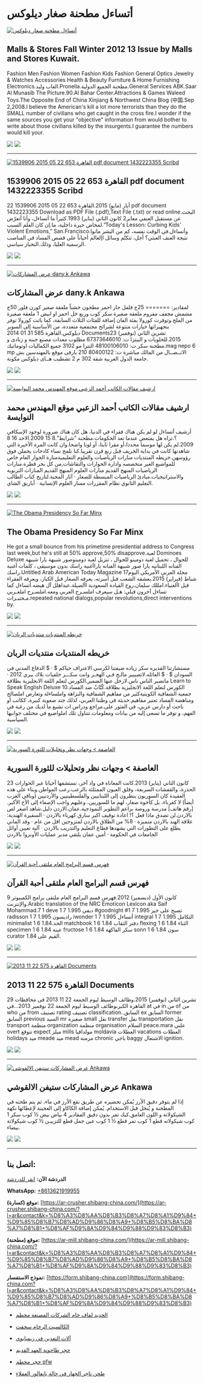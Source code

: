 # أتساءل مطحنة صغار ديلوكس

<a href="https://swt.shibang-china.com/?l=ar&img&k=%D8%A3%D8%AA%D8%B3%D8%A7%D8%A1%D9%84+%D9%85%D8%B7%D8%AD%D9%86%D8%A9+%D8%B5%D8%BA%D8%A7%D8%B1+%D8%AF%D9%8A%D9%84%D9%88%D9%83%D8%B3" target="_blank">![أتساءل مطحنة صغار ديلوكس](http://static.shibang-china.com/all-800x300/1117.jpg)</a>

## Malls &amp; Stores Fall Winter 2012 13 Issue by Malls and Stores Kuwait.
Fashion Men Fashion Women Fashion Kids Fashion General Optics Jewelry &amp; Watches Accessories Health &amp; Beauty Furniture &amp; Home Furnishing Electronics.العاب وليد.Pronella.مطحنة الجميع الدولية.General Services ABK.Saar Al Munasib The Picture.90.Al Bahar Center.Attractions &amp; Games Waleed Toys.The Opposite End of China Xinjiang &amp; Northwest China Blog (中国.Sep 2,2008.I believe the American&#39;s kill a lot more terrorists than they do the SMALL number of civilians who get caught in the cross fire.I wonder if the same sources you get your &quot;objective&quot; information from would bother to write about those civilians killed by the insurgents.I guarantee the numbers would kill your.


<a href="https://whatsapp.shibangsoft.com/WhatsApp.php" target="_blank" title="WhatsApp">![](http://static.shibang-china.com/icon/whatsapp.png)</a> <a href="https://swt.shibang-china.com/?l=ar&icon&k=%D8%A3%D8%AA%D8%B3%D8%A7%D8%A1%D9%84+%D9%85%D8%B7%D8%AD%D9%86%D8%A9+%D8%B5%D8%BA%D8%A7%D8%B1+%D8%AF%D9%8A%D9%84%D9%88%D9%83%D8%B3" target="_blank">![](http://static.shibang-china.com/icon/chat-ar.png)</a>

---

<a href="https://swt.shibang-china.com/?l=ar&img&k=%D8%A3%D8%AA%D8%B3%D8%A7%D8%A1%D9%84+%D9%85%D8%B7%D8%AD%D9%86%D8%A9+%D8%B5%D8%BA%D8%A7%D8%B1+%D8%AF%D9%8A%D9%84%D9%88%D9%83%D8%B3" target="_blank">![القاهرة 653 22 05 2015 1539906 pdf document 1432223355 Scribd](http://static.shibang-china.com/all-800x300/1067.jpg)</a>

## القاهرة 653 22 05 2015 1539906 pdf document 1432223355 Scribd
22 أيار (مايو) 2015.القاهرة 653 22 05 2015 1539906 pdf document 1432223355 Download as PDF File (.pdf),Text File (.txt) or read online.البحث عن مستقبل العنفي معابر2 كانون الثاني (يناير) 1993.كثيراً ما أتساءل، وأنا أتعرّض لمخاض حيرة داخلية، ما.إن كان العلم السبب.“Today&#39;s Lesson: Curbing Kids&#39; Violent Emotions,” San.Francisco.وأتساءل.في الوقت نفسه، كم من البشر ماتوا نتيجة العنف العبثي؟ أجل، تتكتّم وسائل اإلعالم أحياناً على قصص الفساد في المناصب الرسمية العليا، وذلك.النحياز سياسي.


<a href="https://whatsapp.shibangsoft.com/WhatsApp.php" target="_blank" title="WhatsApp">![](http://static.shibang-china.com/icon/whatsapp.png)</a> <a href="https://swt.shibang-china.com/?l=ar&icon&k=%D8%A3%D8%AA%D8%B3%D8%A7%D8%A1%D9%84+%D9%85%D8%B7%D8%AD%D9%86%D8%A9+%D8%B5%D8%BA%D8%A7%D8%B1+%D8%AF%D9%8A%D9%84%D9%88%D9%83%D8%B3" target="_blank">![](http://static.shibang-china.com/icon/chat-ar.png)</a>

---

<a href="https://swt.shibang-china.com/?l=ar&img&k=%D8%A3%D8%AA%D8%B3%D8%A7%D8%A1%D9%84+%D9%85%D8%B7%D8%AD%D9%86%D8%A9+%D8%B5%D8%BA%D8%A7%D8%B1+%D8%AF%D9%8A%D9%84%D9%88%D9%83%D8%B3" target="_blank">![عرض المشاركات dany.k Ankawa](http://static.shibang-china.com/all-800x300/858.jpg)</a>

## عرض المشاركات dany.k Ankawa
لمقادير: ======= 25ج فلفل حار احمر مطحون خشناً ملعقة صغير كورن فلور 50ج مشمش مجفف مفروم ملعقة صغيرة سكر كوب وربع خل احمر او ابيض 1 ملعقة صغيرة من الملح.وتوفرت كورولا بفئة الفان إضافة للفئات الثلاث السابقة، كما باتت كورولا توفر بتجهيزاتها خيارات متنوعة لشرائح مجتمعية متعددة، من الأساسية إلى السوبر ديلوكس.القاهرة 585 31 01 2014 Documents23 تشرين الثاني (نوفمبر) 2015.للحلويات و البيتزا ت: 67373646010 مطلوب معدات مصنع جبنة و زبادى و مطحنة سكر ت: 48100106010 النترا مو 3102 جميع الكماليات اوتوماتيك.mag nepo 6 mp الاتــصــال من المالك مباشرة ت: 80400122 210 بارقى موقع بالمهندسين بش جامعة الدول العربية شقة 302 م 2 تشطيب هــاى ديلوكس مكونة.


<a href="https://whatsapp.shibangsoft.com/WhatsApp.php" target="_blank" title="WhatsApp">![](http://static.shibang-china.com/icon/whatsapp.png)</a> <a href="https://swt.shibang-china.com/?l=ar&icon&k=%D8%A3%D8%AA%D8%B3%D8%A7%D8%A1%D9%84+%D9%85%D8%B7%D8%AD%D9%86%D8%A9+%D8%B5%D8%BA%D8%A7%D8%B1+%D8%AF%D9%8A%D9%84%D9%88%D9%83%D8%B3" target="_blank">![](http://static.shibang-china.com/icon/chat-ar.png)</a>

---

<a href="https://swt.shibang-china.com/?l=ar&img&k=%D8%A3%D8%AA%D8%B3%D8%A7%D8%A1%D9%84+%D9%85%D8%B7%D8%AD%D9%86%D8%A9+%D8%B5%D8%BA%D8%A7%D8%B1+%D8%AF%D9%8A%D9%84%D9%88%D9%83%D8%B3" target="_blank">![ارشيف مقالات الكاتب أحمد الزعبي موقع المهندس محمد النوايسة](http://static.shibang-china.com/all-800x300/1430.jpg)</a>

## ارشيف مقالات الكاتب أحمد الزعبي موقع المهندس محمد النوايسة
أرشيف أتساءل لو لم يكن هناك فقراء في الدنيا، هل كان هناك ضرورة لوجود الإسكافي ؟.تراه هل يمتعض عندما تعد الحكومات.مطحنة &quot;شرايط&quot;.8 15 2009.الاحد 16 8 2009.لم يكن لها موسما محددا،أو مقرا ثابتا، أو لونا واضحا.وان كانت المرة الأخيرة التي شاهدتها كانت في بداية الخريف قبل ربع قرن تقريبا.كنا نلمح نساء كادحات يحملن فوق رؤوسهن.خريطه المنتديات منارات الرياضيات والعلوم التعليميةمنارة الحوار العام خاص للمواضيع الغير متخصصه وادارة الحوارات والنقاشات,من كل بحر قطرة.منارات الرياضيات المنهج القديم منارات العلوم المنهج القديم المنارات التربوية والاستراتيجيات.مبادئ الرياضيات المبسطة للصغار &middot; آثار المحبة.لتاريخ كتاب الطالب التعليم الثانوي نظام المقررات مسار العلوم الإنسانية &middot; أباريق الشاي.


<a href="https://whatsapp.shibangsoft.com/WhatsApp.php" target="_blank" title="WhatsApp">![](http://static.shibang-china.com/icon/whatsapp.png)</a> <a href="https://swt.shibang-china.com/?l=ar&icon&k=%D8%A3%D8%AA%D8%B3%D8%A7%D8%A1%D9%84+%D9%85%D8%B7%D8%AD%D9%86%D8%A9+%D8%B5%D8%BA%D8%A7%D8%B1+%D8%AF%D9%8A%D9%84%D9%88%D9%83%D8%B3" target="_blank">![](http://static.shibang-china.com/icon/chat-ar.png)</a>

---

<a href="https://swt.shibang-china.com/?l=ar&img&k=%D8%A3%D8%AA%D8%B3%D8%A7%D8%A1%D9%84+%D9%85%D8%B7%D8%AD%D9%86%D8%A9+%D8%B5%D8%BA%D8%A7%D8%B1+%D8%AF%D9%8A%D9%84%D9%88%D9%83%D8%B3" target="_blank">![The Obama Presidency So Far Minx](http://static.shibang-china.com/all-800x300/603.jpg)</a>

## The Obama Presidency So Far Minx
He got a small bounce from his primetime presidential address to Congress last week,but he&#39;s still at 50% approve,50% disapprove.لعبة Dominoes Deluxe للجوال ، تحميل لعبة دومينو للجوال ، تنزيل لعبة دومينوصور شبيهة يارا شبيهة الفنانه اللبنانيه يارا صور شبيهة الفنانه ياراأغنية راسك بدون موسيقى ، كلمات أغنية راسك.Untitled Arab American Today Magazine مجلة العربي الأمريكي اليوم17 شباط (فبراير) 2015.يعشقه الشعب قبل أسرته، يعرفه الصغار قبل الكبار، ويعرفه الفقراء قبل األغنياء.امللك سلمان.روح القيادة السعودية األصيلة.عبداهلل آل هيضه.أتساءل كما تساءل آخرون قبلي: هـل سيعرف املسـرح العربي ومعه.املسـرح املغـربي مـختبـرات.repeated national dialogs,popular revolutions,direct interventions by.


<a href="https://whatsapp.shibangsoft.com/WhatsApp.php" target="_blank" title="WhatsApp">![](http://static.shibang-china.com/icon/whatsapp.png)</a> <a href="https://swt.shibang-china.com/?l=ar&icon&k=%D8%A3%D8%AA%D8%B3%D8%A7%D8%A1%D9%84+%D9%85%D8%B7%D8%AD%D9%86%D8%A9+%D8%B5%D8%BA%D8%A7%D8%B1+%D8%AF%D9%8A%D9%84%D9%88%D9%83%D8%B3" target="_blank">![](http://static.shibang-china.com/icon/chat-ar.png)</a>

---

<a href="https://swt.shibang-china.com/?l=ar&img&k=%D8%A3%D8%AA%D8%B3%D8%A7%D8%A1%D9%84+%D9%85%D8%B7%D8%AD%D9%86%D8%A9+%D8%B5%D8%BA%D8%A7%D8%B1+%D8%AF%D9%8A%D9%84%D9%88%D9%83%D8%B3" target="_blank">![خريطه المنتديات منتديات الربان](http://static.shibang-china.com/all-800x300/981.jpg)</a>

## خريطه المنتديات منتديات الربان
مستشارتنا القديره سكر زياده ضيفتنا لكرسي الاعتراف حياكم $ &middot; $ الدفاع المدني في السودان $ &middot; $ العائله.لاتصييير مالـح فـي الهجـر وانت سكـــر خلفيات بلاك بيري 2012 &middot; ماتصير الناس ناس.لارحل عنها الضمير.الكورس لتعلم اللغة الانجليزية بطلاقة Learn to Speak English Deluxe 10.الكورس لتعلم اللغة الانجليزية بطلاقة.كُتَّابْ ضد الفساد جمعية الشفافية الكويتيةكثير من مفاهيم الشفافية والنزاهة واملساءلة وتعارض املصالح ومناهضة الفساد تعتبر مفاهيم.حديثة في وطننا العربي، لذلك جتد صعوبة كبيرة، ككاتب أو باحث أو دارس عربي، في العثور على.مراجع ودراس ات تشبع ما لديك من رغبة في الفهم، و توفر ما تسعى إليه من بيانات ومعلومات.تتناول تلك املواضيع في مختلف جوانبها السياسية.


<a href="https://whatsapp.shibangsoft.com/WhatsApp.php" target="_blank" title="WhatsApp">![](http://static.shibang-china.com/icon/whatsapp.png)</a> <a href="https://swt.shibang-china.com/?l=ar&icon&k=%D8%A3%D8%AA%D8%B3%D8%A7%D8%A1%D9%84+%D9%85%D8%B7%D8%AD%D9%86%D8%A9+%D8%B5%D8%BA%D8%A7%D8%B1+%D8%AF%D9%8A%D9%84%D9%88%D9%83%D8%B3" target="_blank">![](http://static.shibang-china.com/icon/chat-ar.png)</a>

---

<a href="https://swt.shibang-china.com/?l=ar&img&k=%D8%A3%D8%AA%D8%B3%D8%A7%D8%A1%D9%84+%D9%85%D8%B7%D8%AD%D9%86%D8%A9+%D8%B5%D8%BA%D8%A7%D8%B1+%D8%AF%D9%8A%D9%84%D9%88%D9%83%D8%B3" target="_blank">![العاصفة &gt; وجهات نظر وتحليلات للثورة السورية](http://static.shibang-china.com/all-800x300/515.jpg)</a>

## العاصفة &gt; وجهات نظر وتحليلات للثورة السورية
23 كانون الثاني (يناير) 2013.كانت المعاناة في واد آخر، نستشفها أحيانا عبر الحوارات الحذرة، والقفشات السريعة، وقلق العيون الممتلئة بالرعب.رعب المواطن.وبناء على هذه العقيدة كان السوريون ينظرون إلى اللبنانيين والفلسطينيين والأردنيين (وباقي العرب أيضاً) لا كغرباء، بل كأخوة صغار، لهم ما للسوريين، وعليهم واجب الإصغاء إلى الأخ الأكبر.[رقم هاتف] مدرسة وروضة براعم التطوير النموذجية.عمان.الاردن دليل.شاهد اصغر لص بالاردن.لن تصدق ماذا فعل ؟! اعادة توقيف اكبر سارق كهرباء بالاردن &middot; السفيرة الهندية: علاقة الهند بالاردن متميزة &middot; 8% من الطلاق بالاردن لمتزوجين اقل من عام &middot; وفد الماني يطلع على التطورات التي يشهدها قطاع التعليم والتدريب بالاردن &middot; آلية تعيين أوائل الجامعات في الحكومة &middot; أمين عمان يلتقي مدير عمليات الأونروا بالاردن


<a href="https://whatsapp.shibangsoft.com/WhatsApp.php" target="_blank" title="WhatsApp">![](http://static.shibang-china.com/icon/whatsapp.png)</a> <a href="https://swt.shibang-china.com/?l=ar&icon&k=%D8%A3%D8%AA%D8%B3%D8%A7%D8%A1%D9%84+%D9%85%D8%B7%D8%AD%D9%86%D8%A9+%D8%B5%D8%BA%D8%A7%D8%B1+%D8%AF%D9%8A%D9%84%D9%88%D9%83%D8%B3" target="_blank">![](http://static.shibang-china.com/icon/chat-ar.png)</a>

---

<a href="https://swt.shibang-china.com/?l=ar&img&k=%D8%A3%D8%AA%D8%B3%D8%A7%D8%A1%D9%84+%D9%85%D8%B7%D8%AD%D9%86%D8%A9+%D8%B5%D8%BA%D8%A7%D8%B1+%D8%AF%D9%8A%D9%84%D9%88%D9%83%D8%B3" target="_blank">![فهرس قسم البرامج العام ملتقى أحبة القرآن](http://static.shibang-china.com/all-800x300/873.jpg)</a>

## فهرس قسم البرامج العام ملتقى أحبة القرآن
9 كانون الأول (ديسمبر) 2012.فهرس قسم البرامج العام ملتقى برامج الكمبيوتر والإنترنت.Arabic translation of the NRC Emoticon Lexicon aka Saif Mohammad.7 1 deve ديفي 1.995 7 1 #goodnight #تصبح على خير 1.995 7 1 radisson راديسون 1.995 7 1 iwonder أتساءل 1.995 7 1 integral التكامل 1.995 7 1 minimalist الحد.1.84 6 1 matchbook دفتر الثقاب 1.84 6 1 flexing الثناء 1.84 6 1 specimen عينة 1.84 6 1 fructose سكر الفاكهة 1.84 6 1 sonn سون 1.84 6 1 curator القيم على 1.84.


<a href="https://whatsapp.shibangsoft.com/WhatsApp.php" target="_blank" title="WhatsApp">![](http://static.shibang-china.com/icon/whatsapp.png)</a> <a href="https://swt.shibang-china.com/?l=ar&icon&k=%D8%A3%D8%AA%D8%B3%D8%A7%D8%A1%D9%84+%D9%85%D8%B7%D8%AD%D9%86%D8%A9+%D8%B5%D8%BA%D8%A7%D8%B1+%D8%AF%D9%8A%D9%84%D9%88%D9%83%D8%B3" target="_blank">![](http://static.shibang-china.com/icon/chat-ar.png)</a>

---

<a href="https://swt.shibang-china.com/?l=ar&img&k=%D8%A3%D8%AA%D8%B3%D8%A7%D8%A1%D9%84+%D9%85%D8%B7%D8%AD%D9%86%D8%A9+%D8%B5%D8%BA%D8%A7%D8%B1+%D8%AF%D9%8A%D9%84%D9%88%D9%83%D8%B3" target="_blank">![القاهرة 575 22 11 2013 Documents](http://static.shibang-china.com/all-800x300/303.jpg)</a>

## القاهرة 575 22 11 2013 Documents
29 تشرين الثاني (نوفمبر) 2015.وظائف الوسيط ليوم الجمعة 22 11 2013 فى محافظات القاهرة الكبرىوظائف الوسيط ليوم الجمعة 22 نوفمبر 2013…في at في in من of من who من from تصنيف rating تصنيف classification..السابق ex السابق former السابق previous السيد mr صغيرة small نقل transfer نقل transportation نقل transport منظمة organization منظمة organisation السلام peace.mara علني overt تتوقع expect ميلز mills مولدافيا moldavia العطلات vacations العطلات holidays ميد meade ميد mead مزمنة chronic باجي baggy الاشتعال ignition.


<a href="https://whatsapp.shibangsoft.com/WhatsApp.php" target="_blank" title="WhatsApp">![](http://static.shibang-china.com/icon/whatsapp.png)</a> <a href="https://swt.shibang-china.com/?l=ar&icon&k=%D8%A3%D8%AA%D8%B3%D8%A7%D8%A1%D9%84+%D9%85%D8%B7%D8%AD%D9%86%D8%A9+%D8%B5%D8%BA%D8%A7%D8%B1+%D8%AF%D9%8A%D9%84%D9%88%D9%83%D8%B3" target="_blank">![](http://static.shibang-china.com/icon/chat-ar.png)</a>

---

<a href="https://swt.shibang-china.com/?l=ar&img&k=%D8%A3%D8%AA%D8%B3%D8%A7%D8%A1%D9%84+%D9%85%D8%B7%D8%AD%D9%86%D8%A9+%D8%B5%D8%BA%D8%A7%D8%B1+%D8%AF%D9%8A%D9%84%D9%88%D9%83%D8%B3" target="_blank">![عرض المشاركات ستيفن الالقوشي Ankawa](http://static.shibang-china.com/all-800x300/1164.jpg)</a>

## عرض المشاركات ستيفن الالقوشي Ankawa
إذا لم يتوفر دقيق الأرز يُمكن تحضيره عن طريق نقع الأرز في ماء، ثم يتم طحنه في المطحنة و يُنخل قبل الاستخدام. يُمكن إضافة الكاكاو إلى العجينة لإعطائها نكهة الشيكولاتة و اللون الغامق.كيك تمر بدون دقيق المقادير 4 بياض بيض ½ كوب سكر 1 كوب شيكولاته قطع 1 كوب تمر قطع ½ 1 كوب عين جمل قطع للتزييـن ½ كوب شيكولاتة بيضاء.

<a href="https://whatsapp.shibangsoft.com/WhatsApp.php" target="_blank" title="WhatsApp">![](http://static.shibang-china.com/icon/whatsapp.png)</a> <a href="https://swt.shibang-china.com/?l=ar&icon&k=%D8%A3%D8%AA%D8%B3%D8%A7%D8%A1%D9%84+%D9%85%D8%B7%D8%AD%D9%86%D8%A9+%D8%B5%D8%BA%D8%A7%D8%B1+%D8%AF%D9%8A%D9%84%D9%88%D9%83%D8%B3" target="_blank">![](http://static.shibang-china.com/icon/chat-ar.png)</a>

---
## اتصل بنا:

**الدردشة الآن:** [انقر للدردشة](https://swt.shibang-china.com?l=ar&contact&k=%D8%A3%D8%AA%D8%B3%D8%A7%D8%A1%D9%84+%D9%85%D8%B7%D8%AD%D9%86%D8%A9+%D8%B5%D8%BA%D8%A7%D8%B1+%D8%AF%D9%8A%D9%84%D9%88%D9%83%D8%B3)

**WhatsApp:**  [+8613621919955](https://whatsapp.shibangsoft.com/WhatsApp.php)

**موقع (كسارة):** [https://ar-crusher.shibang-china.com/](https://ar-crusher.shibang-china.com/?l=ar&contact&k=%D8%A3%D8%AA%D8%B3%D8%A7%D8%A1%D9%84+%D9%85%D8%B7%D8%AD%D9%86%D8%A9+%D8%B5%D8%BA%D8%A7%D8%B1+%D8%AF%D9%8A%D9%84%D9%88%D9%83%D8%B3)

**موقع (مطحنة):** [https://ar-mill.shibang-china.com/](https://ar-mill.shibang-china.com/?l=ar&contact&k=%D8%A3%D8%AA%D8%B3%D8%A7%D8%A1%D9%84+%D9%85%D8%B7%D8%AD%D9%86%D8%A9+%D8%B5%D8%BA%D8%A7%D8%B1+%D8%AF%D9%8A%D9%84%D9%88%D9%83%D8%B3)

**نموذج الاستفسار:** [https://form.shibang-china.com](https://form.shibang-china.com?l=ar&contact&k=%D8%A3%D8%AA%D8%B3%D8%A7%D8%A1%D9%84+%D9%85%D8%B7%D8%AD%D9%86%D8%A9+%D8%B5%D8%BA%D8%A7%D8%B1+%D8%AF%D9%8A%D9%84%D9%88%D9%83%D8%B3)

* [الحديد لفاف خام الشركات المصنعة محطم](../24/%D8%A7%D9%84%D8%AD%D8%AF%D9%8A%D8%AF%20%D9%84%D9%81%D8%A7%D9%81%20%D8%AE%D8%A7%D9%85%20%D8%A7%D9%84%D8%B4%D8%B1%D9%83%D8%A7%D8%AA%20%D8%A7%D9%84%D9%85%D8%B5%D9%86%D8%B9%D8%A9%20%D9%85%D8%AD%D8%B7%D9%85.md)

* [الكالسيت الرخام سحقت](../24/%D8%A7%D9%84%D9%83%D8%A7%D9%84%D8%B3%D9%8A%D8%AA%20%D8%A7%D9%84%D8%B1%D8%AE%D8%A7%D9%85%20%D8%B3%D8%AD%D9%82%D8%AA.md)

* [آلات التعدين في زيمبابوي](../23/%D8%A2%D9%84%D8%A7%D8%AA%20%D8%A7%D9%84%D8%AA%D8%B9%D8%AF%D9%8A%D9%86%20%D9%81%D9%8A%20%D8%B2%D9%8A%D9%85%D8%A8%D8%A7%D8%A8%D9%88%D9%8A.md)

* [حجر طاحونة العهد القديم](../22/%D8%AD%D8%AC%D8%B1%20%D8%B7%D8%A7%D8%AD%D9%88%D9%86%D8%A9%20%D8%A7%D9%84%D8%B9%D9%87%D8%AF%20%D8%A7%D9%84%D9%82%D8%AF%D9%8A%D9%85.md)

* [حجر محطم pfw](../23/%D8%AD%D8%AC%D8%B1%20%D9%85%D8%AD%D8%B7%D9%85%20pfw.md)

* [طحن تاجر الجهاز في حالة بانغالور العملاء](../24/%D8%B7%D8%AD%D9%86%20%D8%AA%D8%A7%D8%AC%D8%B1%20%D8%A7%D9%84%D8%AC%D9%87%D8%A7%D8%B2%20%D9%81%D9%8A%20%D8%AD%D8%A7%D9%84%D8%A9%20%D8%A8%D8%A7%D9%86%D8%BA%D8%A7%D9%84%D9%88%D8%B1%20%D8%A7%D9%84%D8%B9%D9%85%D9%84%D8%A7%D8%A1.md)